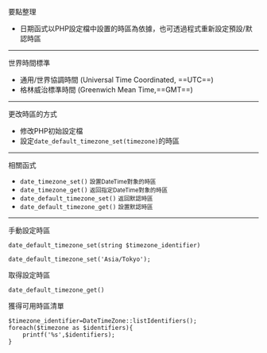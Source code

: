 要點整理
- 日期函式以PHP設定檔中設置的時區為依據，也可透過程式重新設定預設/默認時區

---

世界時間標準
- 通用/世界協調時間 (Universal Time Coordinated, ==UTC==)
- 格林威治標準時間 (Greenwich Mean Time,==GMT==)

---

更改時區的方式
- 修改PHP初始設定檔
- 設定`date_default_timezone_set(timezone)`的時區

---

相關函式

- `date_timezone_set()` <small>設置DateTime對象的時區</small>
- `date_timezone_get()` <small>返回指定DateTime對象的時區</small>
- `date_default_timezone_set()` <small>返回默認時區</small>
- `date_default_timezone_get()` <small>設置默認時區</small>

---

手動設定時區
```
date_default_timezone_set(string $timezone_identifier)

date_default_timezone_set('Asia/Tokyo');
```

取得設定時區
```
date_default_timezone_get()
```

獲得可用時區清單
```
$timezone_identifier=DateTimeZone::listIdentifiers();
foreach($timezone as $identifiers){
	printf('%s',$identifiers);
}
```